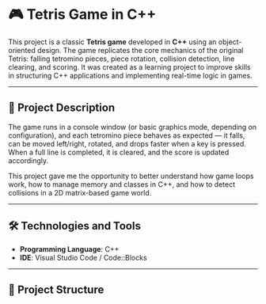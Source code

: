 # 🎮 Tetris Game in C++

This project is a classic **Tetris game** developed in **C++** using an object-oriented design. The game replicates the core mechanics of the original Tetris: falling tetromino pieces, piece rotation, collision detection, line clearing, and scoring. It was created as a learning project to improve skills in structuring C++ applications and implementing real-time logic in games.

---

## 🧩 Project Description

The game runs in a console window (or basic graphics mode, depending on configuration), and each tetromino piece behaves as expected — it falls, can be moved left/right, rotated, and drops faster when a key is pressed. When a full line is completed, it is cleared, and the score is updated accordingly.

This project gave me the opportunity to better understand how game loops work, how to manage memory and classes in C++, and how to detect collisions in a 2D matrix-based game world.

---

## 🛠️ Technologies and Tools

- **Programming Language**: C++
- **IDE**: Visual Studio Code / Code::Blocks


---

## 📁 Project Structure

